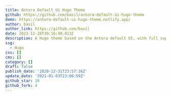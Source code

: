 ```yaml
---
title: Antora Default Ui Hugo Theme
github: https://github.com/basil/antora-default-ui-hugo-theme
demo: https://antora-default-ui-hugo-theme.netlify.app/
author: basil
author_link: https://github.com/basil
date: 2023-11-26T10:16:48.813Z
description: A Hugo theme based on the Antora default UI, with full support for Asciidoctor
ssg:
  - Hugo
css: []
cms: []
category: []
draft: false
publish_date: '2020-12-31T23:57:16Z'
update_date: '2021-01-03T23:06:59Z'
github_star: 10
github_fork: 4
---
```

